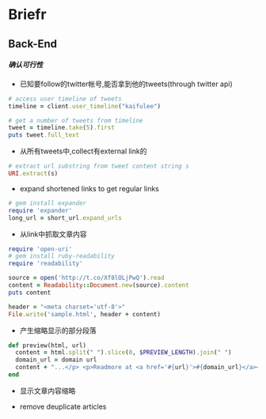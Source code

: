 # Briefr

## Back-End

#### _确认可行性_

*   已知要follow的twitter帐号,能否拿到他的tweets(through twitter api)

```ruby
# access user timeline of tweets
timeline = client.user_timeline("kaifulee")

# get a number of tweets from timeline
tweet = timeline.take(5).first
puts tweet.full_text
```

*   从所有tweets中,collect有external link的

```ruby
# extract url substring from tweet content string s
URI.extract(s)
```

*   expand shortened links to get regular links

```ruby
# gem install expander
require 'expander'
long_url = short_url.expand_urls
```

*   从link中抓取文章内容

```ruby
require 'open-uri'
# gem install ruby-readability
require 'readability'

source = open('http://t.co/Xf8lOLjPwQ').read
content = Readability::Document.new(source).content
puts content

header = "<meta charset='utf-8'>"
File.write('sample.html', header + content)
```

*   产生缩略显示的部分段落

```ruby
def preview(html, url)
  content = html.split(" ").slice(0, $PREVIEW_LENGTH).join(" ")
  domain_url = domain url
  content + "...</p> <p>Readmore at <a href='#{url}'>#{domain_url}</a></p>"
end
```

*   显示文章内容缩略

*   remove deuplicate articles
